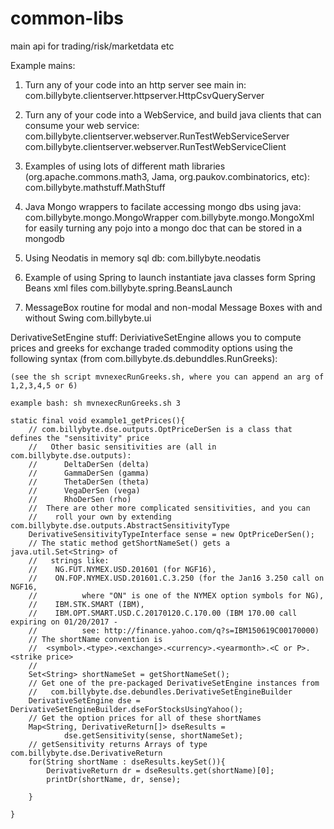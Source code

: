 common-libs
===========

main api for trading/risk/marketdata etc

Example mains:

1. Turn any of your code into an http server see main in: 
   com.billybyte.clientserver.httpserver.HttpCsvQueryServer

2. Turn any of your code into a WebService, and build java clients that
   can consume your web service:
   com.billybyte.clientserver.webserver.RunTestWebServiceServer
   com.billybyte.clientserver.webserver.RunTestWebServiceClient

3. Examples of using lots of different math libraries (org.apache.commons.math3, Jama, org.paukov.combinatorics, etc):
   com.billybyte.mathstuff.MathStuff
   
4. Java Mongo wrappers to facilate accessing mongo dbs using java:
   com.billybyte.mongo.MongoWrapper
   com.billybyte.mongo.MongoXml for easily turning any pojo into a mongo doc that can be stored in a mongodb

5. Using Neodatis in memory sql db:
   com.billybyte.neodatis
   
6. Example of using Spring to launch instantiate java classes form Spring Beans xml files
   com.billybyte.spring.BeansLaunch
   
7. MessageBox routine for modal and non-modal Message Boxes with and without Swing
   com.billybyte.ui

DerivativeSetEngine stuff:
DeriviativeSetEngine allows you to compute prices and greeks for exchange traded commodity options
   using the following syntax (from com.billybyte.ds.debunddles.RunGreeks):
 
    (see the sh script mvnexecRunGreeks.sh, where you can append an arg of 1,2,3,4,5 or 6)

	example bash: sh mvnexecRunGreeks.sh 3
	    
	static final void example1_getPrices(){
		// com.billybyte.dse.outputs.OptPriceDerSen is a class that defines the "sensitivity" price
		//   Other basic sensitivities are (all in com.billybyte.dse.outputs):
		// 		DeltaDerSen (delta)
		// 		GammaDerSen (gamma)
		// 		ThetaDerSen (theta)
		// 		VegaDerSen (vega)
		// 		RhoDerSen (rho)
		//  There are other more complicated sensitivities, and you can
		//    roll your own by extending com.billybyte.dse.outputs.AbstractSensitivityType
		DerivativeSensitivityTypeInterface sense = new OptPriceDerSen();
		// The static method getShortNameSet() gets a java.util.Set<String> of
		//   strings like: 
		//    NG.FUT.NYMEX.USD.201601 (for NGF16), 
		//    ON.FOP.NYMEX.USD.201601.C.3.250 (for the Jan16 3.250 call on NGF16, 
		//			where "ON" is one of the NYMEX option symbols for NG), 
		//    IBM.STK.SMART (IBM),
		//    IBM.OPT.SMART.USD.C.20170120.C.170.00 (IBM 170.00 call expiring on 01/20/2017 - 
		//			see: http://finance.yahoo.com/q?s=IBM150619C00170000)
		// The shortName convention is 
		//	<symbol>.<type>.<exchange>.<currency>.<yearmonth>.<C or P>.<strike price>
		//  
		Set<String> shortNameSet = getShortNameSet();
		// Get one of the pre-packaged DerivativeSetEngine instances from 
		//   com.billybyte.dse.debundles.DerivativeSetEngineBuilder
		DerivativeSetEngine dse = DerivativeSetEngineBuilder.dseForStocksUsingYahoo();
		// Get the option prices for all of these shortNames
		Map<String, DerivativeReturn[]> dseResults = 
				dse.getSensitivity(sense, shortNameSet);
		// getSensitivity returns Arrays of type com.billybyte.dse.DerivativeReturn
		for(String shortName : dseResults.keySet()){
			DerivativeReturn dr = dseResults.get(shortName)[0];
			printDr(shortName, dr, sense);
				
		}

	}
    
             
